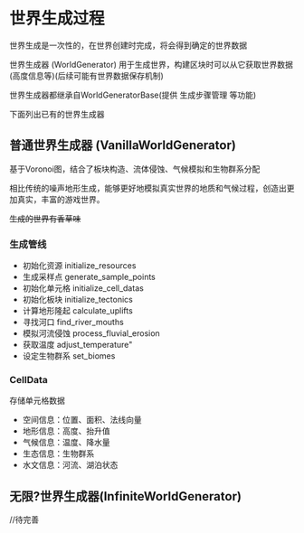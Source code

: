 ﻿# 世界生成过程
世界生成是一次性的，在世界创建时完成，将会得到确定的世界数据

世界生成器 (WorldGenerator) 用于生成世界，构建区块时可以从它获取世界数据(高度信息等)(后续可能有世界数据保存机制)

世界生成器都继承自WorldGeneratorBase(提供 生成步骤管理 等功能)

下面列出已有的世界生成器

## 普通世界生成器 (VanillaWorldGenerator)

基于Voronoi图，结合了板块构造、流体侵蚀、气候模拟和生物群系分配

相比传统的噪声地形生成，能够更好地模拟真实世界的地质和气候过程，创造出更加真实，丰富的游戏世界。

~~生成的世界有香草味~~

### 生成管线
- 初始化资源 initialize_resources
- 生成采样点 generate_sample_points
- 初始化单元格 initialize_cell_datas
- 初始化板块 initialize_tectonics
- 计算地形隆起 calculate_uplifts
- 寻找河口 find_river_mouths
- 模拟河流侵蚀 process_fluvial_erosion
- 获取温度 adjust_temperature"
- 设定生物群系 set_biomes

### CellData

存储单元格数据
- 空间信息：位置、面积、法线向量
- 地形信息：高度、抬升值
- 气候信息：温度、降水量
- 生态信息：生物群系
- 水文信息：河流、湖泊状态

## 无限?世界生成器(InfiniteWorldGenerator)

//待完善